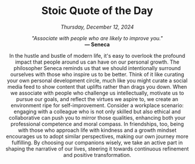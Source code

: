 <h1 align="center">Stoic Quote of the Day</h1>
<p align="center"><em>Thursday, December 12, 2024</em></p>
<p align="center">
    <em>"Associate with people who are likely to improve you."</em><br>
    <strong>— Seneca</strong>
</p>

<p align="center" style="max-width:600px;margin:0 auto;">
    In the hustle and bustle of modern life, it's easy to overlook the profound impact that people around us can have on our personal growth. The philosopher Seneca reminds us that we should intentionally surround ourselves with those who inspire us to be better. Think of it like curating your own personal development circle, much like you might curate a social media feed to show content that uplifts rather than drags you down. When we associate with people who challenge us intellectually, motivate us to pursue our goals, and reflect the virtues we aspire to, we create an environment ripe for self-improvement. Consider a workplace scenario: engaging with a colleague who is not only skilled but also ethical and collaborative can push you to mirror those qualities, enhancing both your professional competence and moral compass. In friendships, too, being with those who approach life with kindness and a growth mindset encourages us to adopt similar perspectives, making our own journey more fulfilling. By choosing our companions wisely, we take an active part in shaping the narrative of our lives, steering it towards continuous refinement and positive transformation.
</p>
